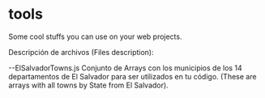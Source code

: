# tools
Some cool stuffs you can use on your web projects.

Descripción de archivos (Files description):

--ElSalvadorTowns.js
	 Conjunto de  Arrays con los municipios de los 14 departamentos de El Salvador para ser utilizados en tu código.
	 (These are arrays  with all towns by State  from El Salvador). 
